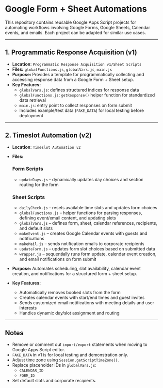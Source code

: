 # Google Form + Sheet Automations

This repository contains reusable Google Apps Script projects for automating workflows involving Google Forms, Google Sheets, Calendar events, and emails. Each project can be adapted for similar use cases.

---

## **1. Programmatic Response Acquisition (v1)**

- **Location:** `Programmatic Response Acquisition v1/Sheet Scripts`
- **Files:** `globalFunctions.js`, `globalVars.js`, `main.js`
- **Purpose:** Provides a template for programmatically collecting and accessing response data from a Google Form + Sheet setup.
- **Key Features:**
  - `globalVars.js`: defines structured indices for response data
  - `globalFunctions.js`: `getResponse()` helper function for standardized data retrieval
  - `main.js`: entry point to collect responses on form submit
  - Includes example/test data (`FAKE_DATA`) for local testing before deployment

---

## **2. Timeslot Automation (v2)**

- **Location:** `Timeslot Automation v2`
- **Files:** 

  ### Form Scripts
  - `updateDays.js` – dynamically updates day choices and section routing for the form

  ### Sheet Scripts
  - `dailyCheck.js` – resets available time slots and updates form choices
  - `globalFunctions.js` – helper functions for parsing responses, defining event/email content, and updating slots
  - `globalVars.js` – defines form, sheet, calendar references, recipients, and default slots
  - `makeEvent.js` – creates Google Calendar events with guests and notifications
  - `makeMail.js` – sends notification emails to corporate recipients
  - `updateForm.js` – updates form slot choices based on submitted data
  - `wrapper.js` – sequentially runs form update, calendar event creation, and email notifications on form submit

- **Purpose:** Automates scheduling, slot availability, calendar event creation, and notifications for a structured form + sheet setup.
- **Key Features:**
  - Automatically removes booked slots from the form
  - Creates calendar events with start/end times and guest invites
  - Sends customized email notifications with meeting details and user interests
  - Handles dynamic day/slot assignment and routing

---

## **Notes**

- Remove or comment out `import/export` statements when moving to Google Apps Script editor.
- `FAKE_DATA` in v1 is for local testing and demonstration only.
- Adjust time zone using `Session.getScriptTimeZone()`.
- Replace placeholder IDs in `globalVars.js`:
   - `CALENDAR_ID`
   - `FORM_ID`
- Set default slots and corporate recipients.
